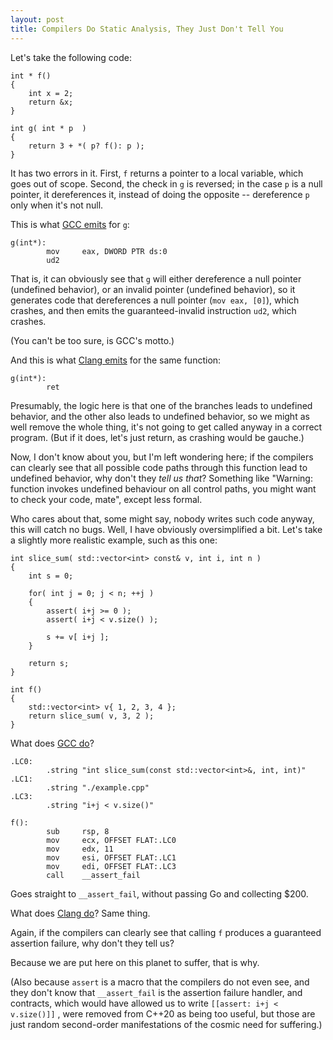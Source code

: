```yaml
---
layout: post
title: Compilers Do Static Analysis, They Just Don't Tell You
---
```


Let's take the following code:

```
int * f()
{
    int x = 2;
    return &x;
}

int g( int * p  )
{
    return 3 + *( p? f(): p );
}
```

It has two errors in it. First, `f` returns a pointer to a local variable,
which goes out of scope. Second, the check in `g` is reversed; in the case
`p` is a null pointer, it dereferences it, instead of doing the opposite --
dereference `p` only when it's not null.

This is what [GCC emits](https://godbolt.org/z/rbn9KP) for `g`:

```
g(int*):
        mov     eax, DWORD PTR ds:0
        ud2
```

That is, it can obviously see that `g` will either dereference a null pointer
(undefined behavior), or an invalid pointer (undefined behavior), so it generates
code that dereferences a null pointer (`mov eax, [0]`), which crashes, and then
emits the guaranteed-invalid instruction `ud2`, which crashes.

(You can't be too sure, is GCC's motto.)

And this is what [Clang emits](https://godbolt.org/z/zW5dzY) for the same function:

```
g(int*):
        ret
```

Presumably, the logic here is that one of the branches leads to undefined behavior,
and the other also leads to undefined behavior, so we might as well remove the whole
thing, it's not going to get called anyway in a correct program. (But if it does, let's
just return, as crashing would be gauche.)

Now, I don't know about you, but I'm left wondering here; if the compilers can clearly
see that all possible code paths through this function lead to undefined behavior,
why don't they _tell us that_? Something like "Warning: function invokes undefined behaviour
on all control paths, you might want to check your code, mate", except less formal.

Who cares about that, some might say, nobody writes such code anyway, this will catch
no bugs. Well, I have obviously oversimplified a bit. Let's take a slightly more
realistic example, such as this one:

```
int slice_sum( std::vector<int> const& v, int i, int n )
{
    int s = 0;

    for( int j = 0; j < n; ++j )
    {
        assert( i+j >= 0 );
        assert( i+j < v.size() );
        
        s += v[ i+j ];
    }

    return s;
}

int f()
{
    std::vector<int> v{ 1, 2, 3, 4 };
    return slice_sum( v, 3, 2 );
}
```

What does [GCC do](https://godbolt.org/z/5YGYYd)?

```
.LC0:
        .string "int slice_sum(const std::vector<int>&, int, int)"
.LC1:
        .string "./example.cpp"
.LC3:
        .string "i+j < v.size()"

f():
        sub     rsp, 8
        mov     ecx, OFFSET FLAT:.LC0
        mov     edx, 11
        mov     esi, OFFSET FLAT:.LC1
        mov     edi, OFFSET FLAT:.LC3
        call    __assert_fail
```

Goes straight to `__assert_fail`, without passing Go and collecting $200.

What does [Clang do](https://godbolt.org/z/aP5qEW)? Same thing.

Again, if the compilers can clearly see that calling `f` produces a guaranteed
assertion failure, why don't they tell us?

Because we are put here on this planet to suffer, that is why.

(Also because `assert` is a macro that the compilers do not even see, and they
don't know that `__assert_fail` is the assertion failure handler, and contracts,
which would have allowed us to write `[[assert: i+j < v.size()]]` , were removed
from C++20 as being too useful, but those are just random second-order
manifestations of the cosmic need for suffering.)
